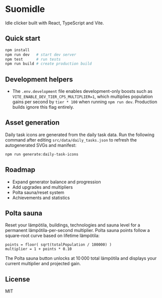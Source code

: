# Suomidle

Idle clicker built with React, TypeScript and Vite.

## Quick start

```bash
npm install
npm run dev   # start dev server
npm test      # run tests
npm run build # create production build
```

## Development helpers

- The `.env.development` file enables development-only boosts such as
  `VITE_ENABLE_DEV_TIER_CPS_MULTIPLIER=1`, which multiplies population gains per
  second by `tier * 100` when running `npm run dev`. Production builds ignore
  this flag entirely.

## Asset generation

Daily task icons are generated from the daily task data. Run the following command after editing
`src/data/daily_tasks.json` to refresh the autogenerated SVGs and manifest:

```bash
npm run generate:daily-task-icons
```

## Roadmap

- Expand generator balance and progression
- Add upgrades and multipliers
- Polta sauna/reset system
- Achievements and statistics

## Polta sauna

Reset your lämpötila, buildings, technologies and sauna level for a permanent lämpötila-per-second multiplier.  Polta sauna points follow a square-root curve based on lifetime lämpötila:

```
points = floor( sqrt(totalPopulation / 100000) )
multiplier = 1 + points * 0.10
```

The Polta sauna button unlocks at 10 000 total lämpötila and displays your current multiplier and projected gain.

## License

MIT
